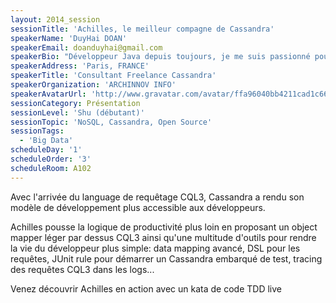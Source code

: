 ```yaml
---
layout: 2014_session
sessionTitle: 'Achilles, le meilleur compagne de Cassandra'
speakerName: 'DuyHai DOAN'
speakerEmail: doanduyhai@gmail.com
speakerBio: "Développeur Java depuis toujours, je me suis passionné pour le domaine du Big Data et plus particulièrement pour Cassandra depuis plusieurs années. Je fais régulièrement des présentations pour vulgariser l'utilisation de Cassandra au plus grand nombre.\n\nLa journée, je participe au projet Libon, le Viber/WhatsApp du groupe Orange en utilisant Cassandra comme solution NoSQL. \n\nLe soir, je code sur Achilles, un object mapper pour rendre le développement sur Cassandra encore plus aisé et productif (approche TDD,  génération du schéma, request tracing ...)"
speakerAddress: 'Paris, FRANCE'
speakerTitle: 'Consultant Freelance Cassandra'
speakerOrganization: 'ARCHINNOV INFO'
speakerAvatarUrl: 'http://www.gravatar.com/avatar/ffa96040bb4211cad1c66f385d8cb77b?size=200&default=mm'
sessionCategory: Présentation
sessionLevel: 'Shu (débutant)'
sessionTopic: 'NoSQL, Cassandra, Open Source'
sessionTags:
  - 'Big Data'
scheduleDay: '1'
scheduleOrder: '3'
scheduleRoom: A102
---
```


Avec l'arrivée du language de requêtage CQL3, Cassandra a rendu son modèle de développement plus accessible aux développeurs.

Achilles pousse la logique de productivité plus loin en proposant un object mapper léger par dessus CQL3 ainsi qu'une multitude d'outils pour rendre la vie du développeur plus simple: data mapping avancé, DSL pour les requêtes, JUnit rule pour démarrer un Cassandra embarqué de test, tracing des requêtes CQL3 dans les logs...

 Venez découvrir Achilles en action avec un kata de code TDD live
